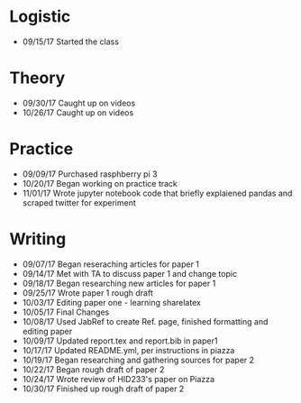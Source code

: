 # Logistic

* 09/15/17 Started the class

# Theory

* 09/30/17 Caught up on videos
* 10/26/17 Caught up on videos

# Practice

* 09/09/17 Purchased rasphberry pi 3
* 10/20/17 Began working on practice track
* 11/01/17 Wrote jupyter notebook code that briefly explaiened pandas and scraped twitter for experiment

# Writing

* 09/07/17 Began reseraching articles for paper 1
* 09/14/17 Met with TA to discuss paper 1 and change topic
* 09/18/17 Began researching new articles for paper 1
* 09/25/17 Wrote paper 1 rough draft
* 10/03/17 Editing paper one - learning sharelatex
* 10/05/17 Final Changes
* 10/08/17 Used JabRef to create Ref. page, finished formatting and editing paper
* 10/09/17 Updated report.tex and report.bib in paper1
* 10/17/17 Updated README.yml, per instructions in piazza
* 10/19/17 Began researching and gathering sources for paper 2
* 10/22/17 Began rough draft of paper 2
* 10/24/17 Wrote review of HID233's paper on Piazza
* 10/30/17 Finished up rough draft of paper 2
